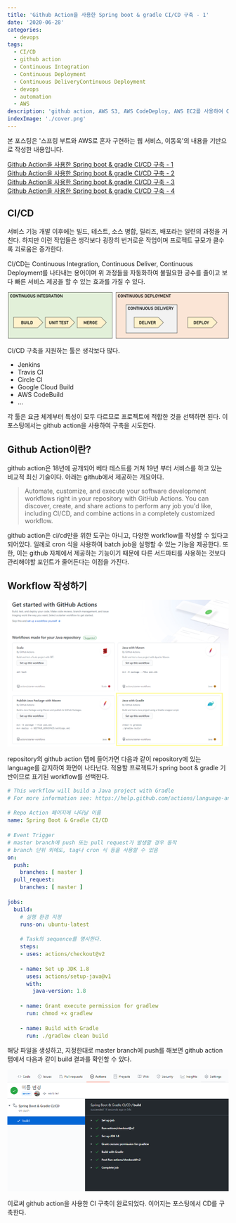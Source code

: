 ```yaml
---
title: 'Github Action을 사용한 Spring boot & gradle CI/CD 구축 - 1'
date: '2020-06-28'
categories:
  - devops
tags:
  - CI/CD
  - github action
  - Continuous Integration
  - Continuous Deployment
  - Continuous DeliveryContinuous Deployment
  - devops
  - automation
  - AWS
description: 'github action, AWS S3, AWS CodeDeploy, AWS EC2를 사용하여 CI/CD 환경을 구성해봅시다'
indexImage: './cover.png'
---
```


본 포스팅은 '스프링 부트와 AWS로 혼자 구현하는 웹 서비스, 이동욱'의 내용을 기반으로 작성한 내용입니다.  

[Github Action을 사용한 Spring boot & gradle CI/CD 구축 - 1](../github-action-aws-ci-cd-1/)  
[Github Action을 사용한 Spring boot & gradle CI/CD 구축 - 2](../github-action-aws-ci-cd-2/)  
[Github Action을 사용한 Spring boot & gradle CI/CD 구축 - 3](../github-action-aws-ci-cd-3/)  
[Github Action을 사용한 Spring boot & gradle CI/CD 구축 - 4](../github-action-aws-ci-cd-4/)  
  
## CI/CD  

서비스 기능 개발 이후에는 빌드, 테스트, 소스 병합, 릴리즈, 배포라는 일련의 과정을 거친다.
하지만 이런 작업들은 생각보다 굉장히 번거로운 작업이며 프로젝트 규모가 클수록 괴로움은 증가한다.  

CI/CD는 Continuous Integration, Continuous Deliver, Continuous Deployment를 나타내는 용어이며
위 과정들을 자동화하여 불필요한 공수를 줄이고 보다 빠른 서비스 제공을 할 수 있는 효과를 가질 수 있다.

![ci_cd](./cicd.png)


CI/CD 구축을 지원하는 툴은 생각보다 많다.
- Jenkins
- Travis CI
- Circle CI
- Google Cloud Build
- AWS CodeBuild
- ...


각 툴은 요금 체계부터 특성이 모두 다르므로 프로젝트에 적합한 것을 선택하면 된다.
이 포스팅에서는 github action을 사용하여 구축을 시도한다.

## Github Action이란?

github action은 18년에 공개되어 베타 테스트를 거쳐 19년 부터 서비스를 하고 있는 비교적 최신 기술이다. 
아래는 github에서 제공하는 개요이다.

> Automate, customize, and execute your software development workflows right in your repository with GitHub Actions. 
You can discover, create, and share actions to perform any job you'd like, including CI/CD, and combine actions in a completely customized workflow.

github action은 ci/cd만을 위한 도구는 아니고, 다양한 workflow를 작성할 수 있다고 되어있다. 
일례로 cron 식을 사용하여 batch job을 실행할 수 있는 기능을 제공한다.
또한, 이는 github 자체에서 제공하는 기능이기 때문에 다른 서드파티를 사용하는 것보다 관리해야할 포인트가 줄어든다는 이점을 가진다.


## Workflow 작성하기

![workflow_start](./workflow_start.png)

repository의 github action 탭에 들어가면 다음과 같이 repository에 있는 language를 감지하여 화면이 나타난다.
적용할 프로젝트가 spring boot & gradle 기반이므로 표기된 workflow를 선택한다.

``` yml
# This workflow will build a Java project with Gradle
# For more information see: https://help.github.com/actions/language-and-framework-guides/building-and-testing-java-with-gradle

# Repo Action 페이지에 나타날 이름 
name: Spring Boot & Gradle CI/CD 

# Event Trigger
# master branch에 push 또는 pull request가 발생할 경우 동작
# branch 단위 외에도, tag나 cron 식 등을 사용할 수 있음 
on:
  push:
    branches: [ master ]
  pull_request:
    branches: [ master ]

jobs:
  build:
    # 실행 환경 지정
    runs-on: ubuntu-latest

    # Task의 sequence를 명시한다.
    steps:
    - uses: actions/checkout@v2
    
    - name: Set up JDK 1.8
      uses: actions/setup-java@v1
      with:
        java-version: 1.8
    
    - name: Grant execute permission for gradlew
      run: chmod +x gradlew
    
    - name: Build with Gradle
      run: ./gradlew clean build
```

해당 파일을 생성하고, 지정한대로 master branch에 push를 해보면 github action 탭에서 다음과 같이 build 결과를 확인할 수 있다.

![workflow](./workflow_result.png)

이로써 github action을 사용한 CI 구축이 완료되었다. 이어지는 포스팅에서 CD를 구축한다.